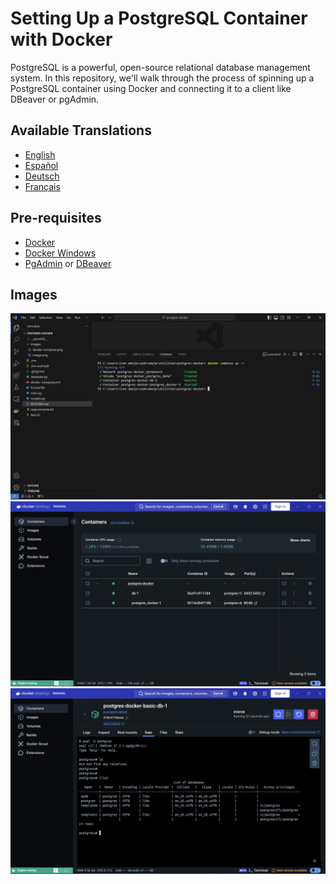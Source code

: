 # Setting Up a PostgreSQL Container with Docker

PostgreSQL is a powerful, open-source relational database management system. In this repository, we'll walk through the process of spinning up a PostgreSQL container using Docker and connecting it to a client like DBeaver or pgAdmin.

## Available Translations

- [English](locales/en/README.md)
- [Español](locales/es/README.md)
- [Deutsch](locales/de/README.md)
- [Français](locales/fr/README.md)

## Pre-requisites
- [Docker](https://www.docker.com/)
- [Docker Windows](https://www.docker.com/)
- [PgAdmin](https://www.pgadmin.org/) or [DBeaver](https://dbeaver.io/)

## Images
![Installation](images/installation.png)
![Docker](images/docker.png)
![Postgres](images/postgres.png)